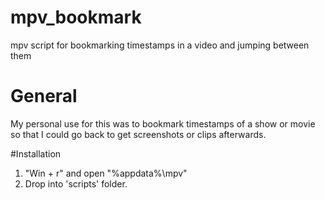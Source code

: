 # mpv_bookmark
 mpv script for bookmarking timestamps in a video and jumping between them

# General
My personal use for this was to bookmark timestamps of a show or movie so that I could go back to get screenshots or clips afterwards. 

#Installation
1. "Win + r" and open "%appdata%\mpv"
2. Drop into 'scripts' folder.
